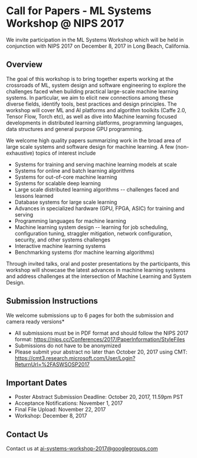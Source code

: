 # Call for Papers - ML Systems Workshop @ NIPS 2017
We invite participation in the ML Systems Workshop which will be held in conjunction with NIPS 2017 on December 8, 2017 in Long Beach, California.

## Overview
 
The goal of this workshop is to bring together experts working at the crossroads of ML, system design and software engineering to explore the challenges faced when building practical large-scale machine learning systems. In particular, we aim to elicit new connections among these diverse fields, identify tools, best practices and design principles. The workshop will cover ML and AI platforms and algorithm toolkits (Caffe 2.0, Tensor Flow, Torch etc), as well as dive into Machine learning focused developments in distributed learning platforms, programming languages, data structures and general purpose GPU programming.
 
We welcome high quality papers summarizing work in the broad area of large scale systems and software design for machine learning.   A few (non-exhaustive) topics of interest include
* Systems for training and serving machine learning models at scale
* Systems for online and batch learning algorithms
* Systems for out-of-core machine learning
* Systems for scalable deep learning
* Large scale distributed learning algorithms -- challenges faced and lessons learned
* Database systems for large scale learning
* Advances in specialized hardware (GPU, FPGA, ASIC) for training and serving
* Programming languages for machine learning
* Machine learning system design -- learning for job scheduling, configuration tuning, straggler mitigation, network configuration, security, and other systems challenges
* Interactive machine learning systems
* Benchmarking systems (for machine learning algorithms)
 
Through invited talks, oral and poster presentations by the participants, this workshop will showcase the latest advances in machine learning systems and address challenges at the intersection of Machine Learning and System Design.
## Submission Instructions
We welcome submissions up to 6 pages for both the submission and camera ready versions*
* All submissions must be in PDF format and should follow the NIPS 2017 format: https://nips.cc/Conferences/2017/PaperInformation/StyleFiles
* Submissions do not have to be anonymized
* Please submit your abstract no later than October 20, 2017 using CMT: <https://cmt3.research.microsoft.com/User/Login?ReturnUrl=%2FASWSOSP2017>

## Important Dates
* Poster Abstract Submission Deadline: October 20, 2017, 11.59pm PST
* Acceptance Notifications: November 1, 2017
* Final File Upload: November 22, 2017
* Workshop: December 8, 2017

## Contact Us
Contact us at ai-systems-workshop-2017@googlegroups.com 
